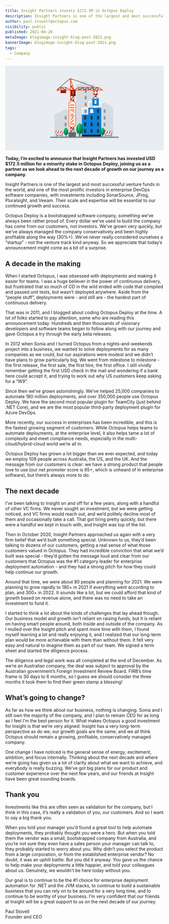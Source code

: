 ```yaml
---
title: Insight Partners invests $172.5M in Octopus Deploy
description: Insight Partners is one of the largest and most successful venture funds in the world, and they’ve invested USD $172.5m in Octopus Deploy. Find out more.
author: paul.stovell@octopus.com
visibility: public
published: 2021-04-20
metaImage: blogimage-insight-blog-post-2021.png
bannerImage: blogimage-insight-blog-post-2021.png
tags:
  - Company
---
```


![Insight Partners and Octopus Deploy](blogimage-insight-blog-post-2021.png)

**Today, I’m excited to announce that Insight Partners has invested USD $172.5 million for a minority stake in Octopus Deploy, joining us as a partner as we look ahead to the next decade of growth on our journey as a company.**

Insight Partners is one of the largest and most successful venture funds in the world, and one of the most prolific investors in enterprise DevOps software companies, with investments including SonarSource, JFrog, Pluralsight, and Veeam. Their scale and expertise will be essential to our continued growth and success. 

Octopus Deploy is a bootstrapped software company, something we’ve always been rather proud of. Every dollar we’ve used to build the company has come from our customers, not investors. We’ve grown very quickly, but we’ve always managed the company conservatively and been highly profitable along the way (30%+). We’ve never really considered ourselves a “startup” - not the venture track kind anyway. So we appreciate that today’s announcement might come as a bit of a surprise. 

## A decade in the making

When I started Octopus, I was obsessed with deployments and making it easier for teams. I was a huge believer in the power of continuous delivery, but frustrated that so much of CD in the wild ended with code that compiled and passed unit tests, but wasn’t deployed anywhere. Aside from the “people stuff”, deployments were - and still are - the hardest part of continuous delivery. 

That was in 2011, and I blogged about coding Octopus Deploy at the time. A lot of folks started to pay attention, some who are reading this announcement today. Hundreds and then thousands of visionary developers and software teams began to follow along with our journey and gave Octopus a try through the early beta releases. 

In 2012 when Sonia and I turned Octopus from a nights-and-weekends project into a business, we wanted to solve deployments for as many companies as we could, but our aspirations were modest and we didn’t have plans to grow particularly big. We went from milestone to milestone - the first release, the first sale, the first hire, the first office. I still vividly remember getting the first USD check in the mail and wondering if a bank here could accept it, and trying to work out why US customers keep asking for a “W9”. 

Since then we’ve grown astonishingly. We’ve helped 25,000 companies to automate 180 million deployments, and over 350,000 people use Octopus Deploy. We have the second most popular plugin for TeamCity (just behind .NET Core), and we are the most popular third-party deployment plugin for Azure DevOps. 

More recently, our success in enterprises has been incredible, and this is the fastest growing segment of customers. While Octopus helps teams to automate deployments, at the enterprise level, it also helps tame a lot of complexity and meet compliance needs, especially in the multi-cloud/hybrid-cloud world we’re all in. 

Octopus Deploy has grown a lot bigger than we ever expected, and today we employ 109 people across Australia, the US, and the UK. And the message from our customers is clear: we have a strong product that people love to use (our net promoter score is 65+, which is unheard of in enterprise software), but there’s always more to do. 

## The next decade

I’ve been talking to Insight on and off for a few years, along with a handful of other VC firms. We never sought an investment, but we were getting noticed, and VC firms would reach out, and we’d politely decline most of them and occasionally take a call. That got tiring pretty quickly, but there were a handful we kept in touch with, and Insight was top of the list. 

Then in October 2020, Insight Partners approached us again with a very firm belief that we’d built something special. Unknown to us, they’d been talking to dozens of our customers, getting a real sense of what those customers valued in Octopus. They had incredible conviction that what we’d built was special - they’d gotten the message loud and clear from our customers that Octopus was the #1 category leader for enterprise deployment automation - and they had a strong pitch for how they could help continue our growth. 

Around that time, we were about 80 people and planning for 2021. We were planning to grow rapidly to 180+ in 2021 if everything went according to plan, and 300+ in 2022. It sounds like a lot, but we could afford that kind of growth based on revenue alone, and there was no need to take an investment to fund it. 

I started to think a lot about the kinds of challenges that lay ahead though. Our business model and growth isn’t reliant on raising funds, but it is reliant on having smart people around, both inside and outside of the company. As I mulled over the Insight pitch and spent more time with them, I found myself learning a lot and really enjoying it, and I realized that our long-term plan would be more achievable with them than without them. It felt very easy and natural to imagine them as part of our team. We signed a term sheet and started the diligence process. 

The diligence and legal work was all completed at the end of December. As we’re an Australian company, the deal was subject to approval by the Australian government’s Foreign Investment Review Board. FIRB’s time frame is 30 days to 6 months, so I guess we should consider the three months it took them to find their green stamp a blessing! 

## What’s going to change?

As far as how we think about our business, nothing is changing. Sonia and I still own the majority of the company, and I plan to remain CEO for as long as I feel I’m the best person for it. What makes Octopus a good investment for Insight is that we’re very aligned: Insight has a very long-term perspective as do we; our growth goals are the same; and we all think Octopus should remain a growing, profitable, conservatively managed company. 

One change I have noticed is the general sense of energy, excitement, ambition, and focus internally. Thinking about the next decade and where we’re going has given us a lot of clarity about what we want to achieve, and everybody is really buzzing. We’ve got big plans for our product and customer experience over the next few years, and our friends at Insight have been great sounding boards. 

## Thank you 

Investments like this are often seen as validation for the company, but I think in this case, it’s really a validation of you, our customers. And so I want to say a big thank you. 

When you told your manager you’d found a great tool to help automate deployments, they probably thought you were a hero. But when you told them the vendor was a small, bootstrapped company from Australia, and you’re not sure they even have a sales person your manager can talk to, they probably started to worry about you. Why didn’t you select the product from a large corporation, or from the established enterprise vendor? No doubt, it was an uphill battle. But you did it anyway. You gave us the chance to help make your deployments a little happier, and told your colleagues about us. Genuinely, we wouldn’t be here today without you. 

Our goal is to continue to be the #1 choice for enterprise deployment automation for .NET and the JVM stacks, to continue to build a sustainable business that you can rely on to be around for a very long time, and to continue to be worthy of your business. I’m very confident that our friends at Insight will be a great support to us on the next decade of our journey. 

Paul Stovell  
Founder and CEO

